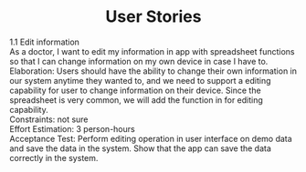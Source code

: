 
<center> <h1>User Stories</h1> </center>

1.1 Edit information<br>
As a doctor, I want to edit my information in app with spreadsheet functions so that I can change information on my own device in case I have to.<br>
Elaboration: Users should have the ability to change their own information in our system anytime they wanted to, and we need to support a editing capability for user to change information on their device. Since the spreadsheet is very common, we will add the function in for editing capability.<br>
Constraints: not sure<br>
Effort Estimation: 3 person-hours<br>
Acceptance Test: Perform editing operation in user interface on demo data and save the data in the system. Show that the app can save the data correctly in the system.<br>
